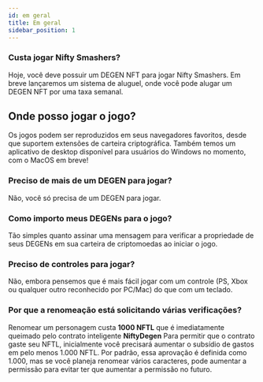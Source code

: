 ```yaml
---
id: em geral
title: Em geral
sidebar_position: 1
---
```


### **Custa jogar Nifty Smashers?**

Hoje, você deve possuir um DEGEN NFT para jogar Nifty Smashers. Em breve lançaremos um sistema de aluguel, onde você pode alugar um DEGEN NFT por uma taxa semanal.

## Onde posso jogar o jogo?

Os jogos podem ser reproduzidos em seus navegadores favoritos, desde que suportem extensões de carteira criptográfica. Também temos um aplicativo de desktop disponível para usuários do Windows no momento, com o MacOS em breve!

### **Preciso de mais de um DEGEN para jogar?**

Não, você só precisa de um DEGEN para jogar.

### Como importo meus DEGENs para o jogo?

Tão simples quanto assinar uma mensagem para verificar a propriedade de seus DEGENs em sua carteira de criptomoedas ao iniciar o jogo.

### **Preciso de controles para jogar?**
Não, embora pensemos que é mais fácil jogar com um controle (PS, Xbox ou qualquer outro reconhecido por PC/Mac) do que com um teclado.

### Por que a renomeação está solicitando várias verificações?

Renomear um personagem custa **1000 NFTL** que é imediatamente queimado pelo contrato inteligente **NiftyDegen** Para permitir que o contrato gaste seu NFTL, inicialmente você precisará aumentar o subsídio de gastos em pelo menos 1.000 NFTL. Por padrão, essa aprovação é definida como 1.000, mas se você planeja renomear vários caracteres, pode aumentar a permissão para evitar ter que aumentar a permissão no futuro.

